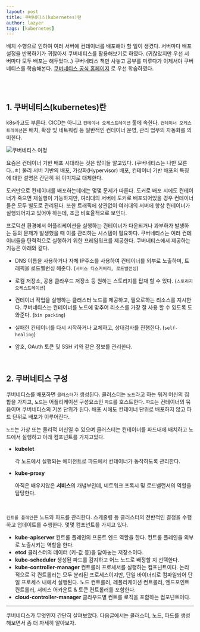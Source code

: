 ```yaml
---
layout: post
title: 쿠버네티스(kubernetes)란
author: lazyer
tags: [kubernetes]
---
```




배치 수행으로 인하여 여러 서버에 컨테이너를 배포해야 할 일이 생겼다. 서버마다 배포 설정을 반복하기가 귀찮아서 쿠버네티스를 활용해보기로 하였다. (귀찮았지만 우선 서버마다 모두 배포는 해두었다..) 쿠버네티스 책만 사놓고 공부를 미루다가 이제서야 쿠버네티스를 학습해본다. [쿠버네티스 공식 홈페이지](https://kubernetes.io/ko/docs/concepts/overview/) 로 우선 학습하였다.

<br>

<br>

## 1. 쿠버네티스(kubernetes)란

k8s라고도 부른다. CICD는 아니고 `컨테이너 오케스트레이션` 툴에 속한다. `컨테이너 오케스트레이션`은 배치, 확장 및 네트워킹 등 일반적인 컨테이너 운영, 관리 업무의 자동화를 의미한다.



![쿠버네티스 여정](https://d33wubrfki0l68.cloudfront.net/26a177ede4d7b032362289c6fccd448fc4a91174/eb693/images/docs/container_evolution.svg)

요즘은 컨테이너 기반 배포 시대라는 것은 많이들 알고있다. (쿠버네티스는 나만 모른다..ㅎ)  물리 서버 기반의 배포, 가상화(Hypervisor) 배포, 컨테이너 기반 배포의 특징에 대한 설명은 간단히 위 이미지로 대체한다.

도커만으로 컨테이너를 배포하는데에는 몇몇 문제가 따른다. 도커로 배포 시에도 컨테이너가 죽으면 재실행이 가능하지만, 여러대의 서버에 도커로 배포되어있을 경우 컨테이너들은 모두 별도로 관리된다. 또한 트래픽에 상관없이 여러대의 서버에 항상 컨테이너가 실행되어지고 있어야 하는데, 조금 비효율적으로 보인다.

프로덕션 환경에서 어플리케이션을 실행하는 컨테이너가 다운되거나 과부하가 발생하는 등의 문제가 발생했을 때 이를 관리하는 시스템이 필요하다.  쿠버네티스는 여러 컨테이너들을 탄력적으로 실행하기 위한 프레임워크를 제공한다. 쿠버네티스에서 제공하는 기능은 아래와 같다.

- DNS 이름을 사용하거나 자체 IP주소를 사용하여 컨테이너를 외부로 노출하며, 트래픽을 로드밸런싱 해준다. (`서비스 디스커버리, 로드밸런싱`)
- 로컬 저장소, 공용 클라우드 저장소 등 원하는 스토리지를 탑재 할 수 있다. (`스토리지 오케스트레이션`)
- 컨테이너 작업을 실행하는 클러스터 노드를 제공하고, 필요로하는 리소스를 지시한다. 쿠버네티스는 컨테이너를 노드에 맞추어 리소스를 가장 잘 사용 할 수 있도록 도와준다. (`bin packing`)

- 실패한 컨테이너를 다시 시작하거나 교체하고, 상태검사를 진행한다. (`self-healing`)
- 암호, OAuth 토큰 및 SSH 키와 같은 정보를 관리한다.

<br>

## 2. 쿠버네티스 구성

쿠버네티스를 배포하면 `클러스터`가 생성된다. 클러스터는 `노드`라고 하는 워커 머신의 집합을 가지고, `노드`는 어플리케이션 구성요소인 `파드`를 호스트한다. `파드`는 컨테이너의 묶음이며 쿠버네티스의 기본 단위가 된다. 배포 시에도 컨테이너 단위로 배포하지 않고 파드 단위로 배포가 이루어진다.

`노드`는 가상 또는 물리적 머신일 수 있으며 클러스터는 컨테이너를 파드내에 배치하고 노드에서 실행하고 아래 컴포넌트를 가지고있다.
<br>

- **kubelet**
  
  각 노드에서 실행되는 에이전트로 파드에서 컨테이너가 동작하도록 관리한다.
  
- **kube-proxy**
  
  아직은 배우지않은 **서비스**의 개념부인데, 네트워크 프록시 및 로드밸런서의 역할을 담당한다.

<br>

`컨트롤 플레인`은 노드와 파드를 관리한다. 스케줄링 등 클러스터의 전반적인 결정을 수행하고 업데이트를 수행한다. 몇몇 컴포넌트를 가지고 있다.

- **kube-apiserver**
  컨트롤 플레인의 프론트 엔드 역할을 한다. 컨트롤 플레인을 외부로 노출시키는 역할을 한다.
- **etcd**
  클러스터의 데이터 (키-값 등)을 담아놓는 저장소이다.
- **kube-scheduler**
  생성된 파드를 감지하고 어느 노드로 배정할 지 선택한다.
- **kube-controller-manager**
  컨트롤러 프로세서를 실행하는 컴포넌트이다. 논리적으로 각 컨트롤러는 모두 분리된 프로세스이지만, 단일 바이너리로 컴파일되어 단일 프로세스 내에서 실행된다.
  노드 컨트롤러, 레플리케이션 컨트롤러, 엔드포인트 컨트롤러, 서비스 어카운트 & 토큰 컨트롤러를 포함한다.
- **cloud-controller-manager**
  클라우드별 컨트롤 로직을 포함하는 컴포넌트이다.

---

쿠버네티스가 무엇인지 간단히 살펴보았다. 다음글에서는 클러스터, 노드, 파드를 생성해보면서 좀 더 자세히 알아보자.

